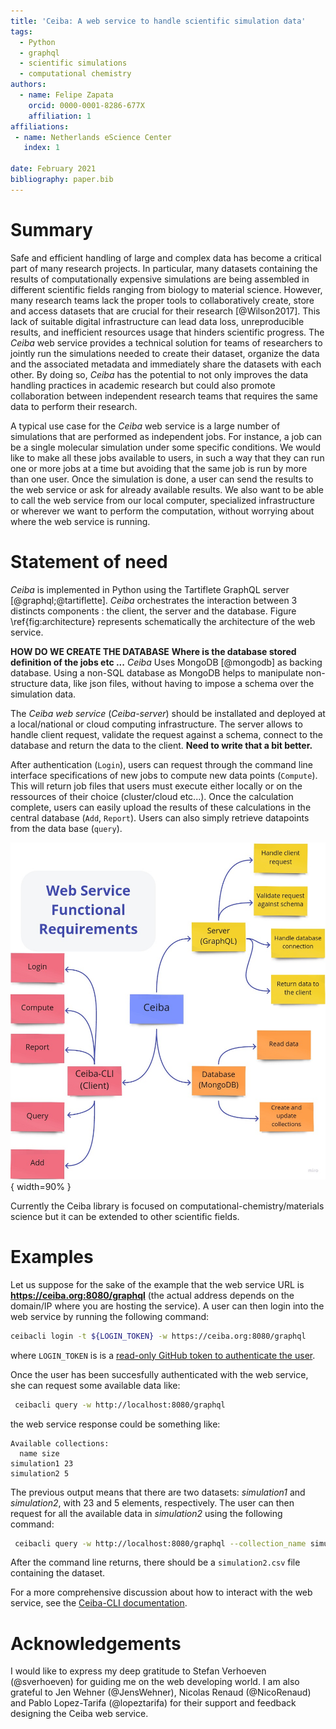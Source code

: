 ```yaml
---
title: 'Ceiba: A web service to handle scientific simulation data'
tags:
  - Python
  - graphql
  - scientific simulations
  - computational chemistry
authors:
  - name: Felipe Zapata
    orcid: 0000-0001-8286-677X
    affiliation: 1
affiliations:
 - name: Netherlands eScience Center
   index: 1

date: February 2021
bibliography: paper.bib
---
```


# Summary

Safe and efficient handling of large and complex data has become a critical part of many research projects. In particular, many datasets containing the results of computationally expensive simulations are being assembled in different scientific fields ranging from biology to material science. However,
many research teams lack the proper tools to collaboratively create, store and access datasets that are crucial for their research [@Wilson2017]. This lack of suitable
digital infrastructure can lead data loss, unreproducible results, and inefficient resources usage that hinders scientific progress. The *Ceiba* web service provides a technical solution for teams of researchers to jointly run the simulations needed to create their dataset, organize the data and the associated metadata and immediately share the datasets with each other. By doing so, *Ceiba* has the potential to not only improves the data handling practices in academic research but could also promote collaboration between independent research teams that requires the same data to perform their research.


A typical use case for the *Ceiba* web service is a large number of simulations that are performed as
independent jobs. For instance, a job can be a single molecular simulation under some specific conditions.
We would like to make all these jobs available to users, in such a way that they can run one or more jobs
at a time but avoiding that the same job is run by more than one user. Once the simulation is done,
a user can send the results to the web service or ask for already available results. We also want
to be able to call the web service from our local computer, specialized infrastructure or wherever
we want to perform the computation, without worrying about where the web service is running.


# Statement of need

*Ceiba* is implemented in Python using the Tartiflete GraphQL server [@graphql;@tartiflette]. *Ceiba* orchestrates the interaction 
between 3 distincts components : the client, the server and the database. Figure \ref{fig:architecture} represents schematically the architecture of the web service. 

**HOW DO WE CREATE THE DATABASE** 
**Where is the database stored**
**definition of the jobs etc ...**
*Ceiba* Uses MongoDB [@mongodb] as backing database. Using a non-SQL database as MongoDB helps to
manipulate non-structure data, like json files, without having to impose a schema over the simulation data.

The *Ceiba web service*  (*Ceiba-server*) should be installated and deployed at a local/national or cloud computing infrastructure. The server allows to handle client request, validate the request against a schema, connect to the database and return the data to the client. **Need to write that a bit better.**

After authentication (`Login`), users can request through the command line interface specifications of new jobs to compute new data points (`Compute`). This will return job files that users must execute either locally or on the ressources of their choice (cluster/cloud etc...).  Once the calculation complete, users can easily upload the results of these calculations in the central database (`Add`, `Report`). Users can also simply retrieve datapoints from the data base (`query`). 


![Diagram representing the Ceiba architecture.\label{fig:architecture}](architecture.jpg){ width=90% }


Currently the Ceiba library is focused on computational-chemistry/materials science but
it can be extended to other scientific fields.

# Examples
Let us suppose for the sake of the example that the web service URL is **https://ceiba.org:8080/graphql** (the actual
address depends on the domain/IP where you are hosting the service). A user can then login into the web service by running the following command:
```bash
ceibacli login -t ${LOGIN_TOKEN} -w https://ceiba.org:8080/graphql
```
where `LOGIN_TOKEN` is is a [read-only GitHub token to authenticate the user](https://ceiba-cli.readthedocs.io/en/latest/authentication.html#authentication).

Once the user has been succesfully authenticated with the web service, she can request some available data like:
```bash
 ceibacli query -w http://localhost:8080/graphql
```
the web service response could be something like:
```
Available collections:
  name size
simulation1 23
simulation2 5
```
The previous output means that there are two datasets: *simulation1* and *simulation2*, with 23 and 5 elements, respectively.
The user can then request for all the available data in *simulation2* using the following command:
```bash
 ceibacli query -w http://localhost:8080/graphql --collection_name simulation2
```
After the command line returns, there should be a `simulation2.csv` file containing the dataset.

For a more comprehensive discussion about how to interact with the web service, see the [Ceiba-CLI documentation](https://ceiba-cli.readthedocs.io/en/latest/authentication.html#authentication).


# Acknowledgements
I would like to express my deep gratitude to Stefan Verhoeven (@sverhoeven) for guiding me on the web developing world.
I am also grateful to Jen Wehner (@JensWehner), Nicolas Renaud (@NicoRenaud) and Pablo Lopez-Tarifa (@lopeztarifa)
for their support and feedback designing the Ceiba web service.
